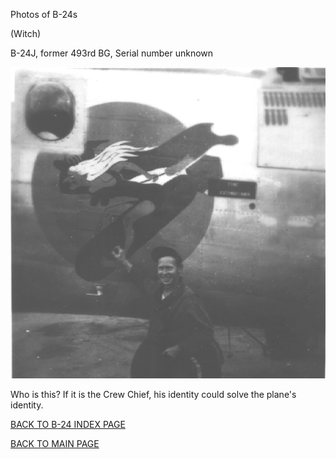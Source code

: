 
Photos of B-24s






 




(Witch)  

B-24J, former 493rd BG, Serial number unknown  
  

![](Witch.jpg)  
  

Who is this? If it is the Crew Chief, his identity could solve the plane's identity.  
  

[BACK TO B-24 INDEX PAGE](ValorToVictory/000b24s.md)  

[BACK TO MAIN PAGE](ValorToVictory/index.html)


